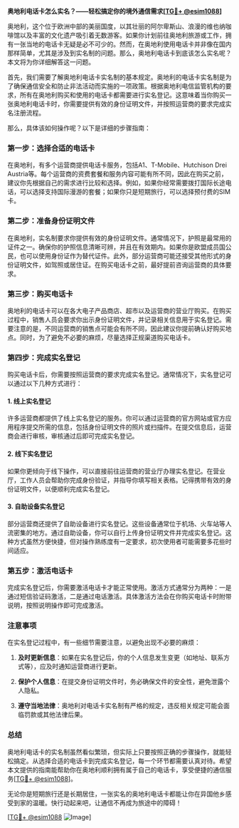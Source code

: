 **奥地利电话卡怎么实名？——轻松搞定你的境外通信需求[[TG💪+ @esim1088](https://t.me/s/esim1088)]**

奥地利，这个位于欧洲中部的美丽国度，以其壮丽的阿尔卑斯山、浪漫的维也纳咖啡馆以及丰富的文化遗产吸引着无数游客。如果你计划前往奥地利旅游或工作，拥有一张当地的电话卡无疑是必不可少的。然而，在奥地利使用电话卡并非像在国内那样简单，尤其是涉及到实名制的问题。那么，奥地利电话卡到底该怎么实名呢？本文将为你详细解答这一问题。

首先，我们需要了解奥地利电话卡实名制的基本规定。奥地利的电话卡实名制是为了确保通信安全和防止非法活动而实施的一项政策。根据奥地利电信监管机构的要求，所有在奥地利购买和使用的电话卡都需要进行实名登记。这意味着当你购买一张奥地利电话卡时，你需要提供有效的身份证明文件，并按照运营商的要求完成实名注册流程。

那么，具体该如何操作呢？以下是详细的步骤指南：

### 第一步：选择合适的电话卡

在奥地利，有多个运营商提供电话卡服务，包括A1、T-Mobile、Hutchison Drei Austria等。每个运营商的资费套餐和服务内容可能有所不同，因此在购买之前，建议你先根据自己的需求进行比较和选择。例如，如果你经常需要拨打国际长途电话，可以选择支持国际漫游的套餐；如果你只是短期旅行，可以选择预付费的SIM卡。

### 第二步：准备身份证明文件

在奥地利，实名制要求你提供有效的身份证明文件。通常情况下，护照是最常用的证件之一。确保你的护照信息清晰可辨，并且在有效期内。如果你是欧盟成员国公民，也可以使用身份证作为替代证件。此外，部分运营商可能还接受其他形式的身份证明文件，如驾照或居住证。在购买电话卡之前，最好提前咨询运营商的具体要求。

### 第三步：购买电话卡

奥地利的电话卡可以在各大电子产品商店、超市以及运营商的营业厅购买。在购买过程中，销售人员会要求你出示身份证明文件，并记录相关信息用于实名登记。需要注意的是，不同运营商的销售点可能会有所不同，因此建议你提前确认好购买地点。同时，为了避免不必要的麻烦，尽量选择正规渠道购买电话卡。

### 第四步：完成实名登记

购买电话卡后，你需要按照运营商的要求完成实名登记。通常情况下，实名登记可以通过以下几种方式进行：

#### 1. 线上实名登记
许多运营商都提供了线上实名登记的服务。你可以通过运营商的官方网站或官方应用程序提交所需的信息，包括身份证明文件的照片或扫描件。在提交信息后，运营商会进行审核，审核通过后即可完成实名登记。

#### 2. 线下实名登记
如果你更倾向于线下操作，可以直接前往运营商的营业厅办理实名登记。在营业厅，工作人员会帮助你完成身份验证，并指导你填写相关表格。记得携带有效的身份证明文件，以便顺利完成实名登记。

#### 3. 自助设备实名登记
部分运营商还提供了自助设备进行实名登记。这些设备通常位于机场、火车站等人流密集的地方。通过自助设备，你可以自行上传身份证明文件并完成实名登记。这种方式虽然方便快捷，但对操作熟练度有一定要求，初次使用者可能需要多花些时间适应。

### 第五步：激活电话卡

完成实名登记后，你需要激活电话卡才能正常使用。激活方式通常分为两种：一是通过短信验证码激活，二是通过电话激活。具体激活方法会在你购买电话卡时附带说明，按照说明操作即可完成激活。

### 注意事项

在实名登记过程中，有一些细节需要注意，以避免出现不必要的麻烦：

1. **及时更新信息**：如果在实名登记后，你的个人信息发生变更（如地址、联系方式等），应及时通知运营商进行更新。
   
2. **保护个人信息**：在提交身份证明文件时，务必确保文件的安全性，避免泄露个人隐私。

3. **遵守当地法律**：奥地利对电话卡实名制有严格的规定，违反相关规定可能会面临罚款或其他法律后果。

### 总结

奥地利电话卡的实名制虽然看似繁琐，但实际上只要按照正确的步骤操作，就能轻松搞定。从选择合适的电话卡到完成实名登记，每一个环节都需要认真对待。希望本文提供的指南能帮助你在奥地利顺利拥有属于自己的电话卡，享受便捷的通信服务[[TG💪+ @esim1088](https://t.me/s/esim1088)]。

无论你是短期旅行还是长期居住，一张实名的奥地利电话卡都能让你在异国他乡感受到家的温暖。快行动起来吧，让通信不再成为旅途中的障碍！

[[TG💪+ @esim1088](https://t.me/s/esim1088) ![Image](https://i.postimg.cc/4NQfJmqS/Snipaste-2025-05-13-00-14-12.png)]